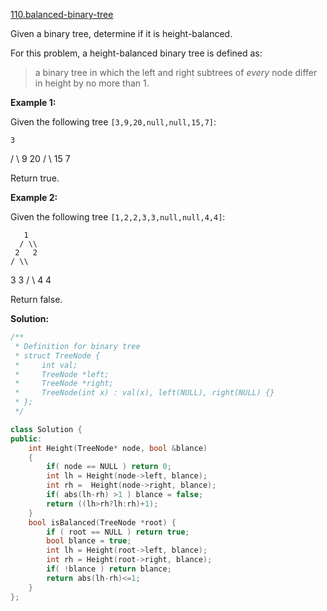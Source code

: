 [110.balanced-binary-tree](https://leetcode.com/problems/balanced-binary-tree/)  

Given a binary tree, determine if it is height-balanced.

For this problem, a height-balanced binary tree is defined as:

> a binary tree in which the left and right subtrees of _every_ node differ in height by no more than 1.

**Example 1:**

Given the following tree `[3,9,20,null,null,15,7]`:

    3
   / \\
  9  20
    /  \\
   15   7

Return true.  
  
**Example 2:**

Given the following tree `[1,2,2,3,3,null,null,4,4]`:

       1
      / \\
     2   2
    / \\
   3   3
  / \\
 4   4

Return false.  



**Solution:**  

```cpp
/**
 * Definition for binary tree
 * struct TreeNode {
 *     int val;
 *     TreeNode *left;
 *     TreeNode *right;
 *     TreeNode(int x) : val(x), left(NULL), right(NULL) {}
 * };
 */

class Solution {
public:
    int Height(TreeNode* node, bool &blance)
    {
        if( node == NULL ) return 0;
        int lh = Height(node->left, blance);
        int rh =  Height(node->right, blance);
        if( abs(lh-rh) >1 ) blance = false;
        return ((lh>rh?lh:rh)+1);
    }
    bool isBalanced(TreeNode *root) {
        if ( root == NULL ) return true;
        bool blance = true;
        int lh = Height(root->left, blance);
        int rh = Height(root->right, blance);
        if( !blance ) return blance;
        return abs(lh-rh)<=1;
    }
};
```
      